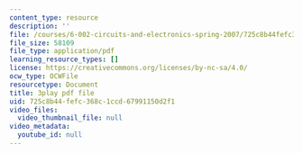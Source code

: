 ```yaml
---
content_type: resource
description: ''
file: /courses/6-002-circuits-and-electronics-spring-2007/725c8b44fefc368c1ccd67991150d2f1_v6vqWasIHaw.pdf
file_size: 58109
file_type: application/pdf
learning_resource_types: []
license: https://creativecommons.org/licenses/by-nc-sa/4.0/
ocw_type: OCWFile
resourcetype: Document
title: 3play pdf file
uid: 725c8b44-fefc-368c-1ccd-67991150d2f1
video_files:
  video_thumbnail_file: null
video_metadata:
  youtube_id: null
---
```

